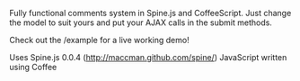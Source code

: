 Fully functional comments system in Spine.js and CoffeeScript. Just change the model to suit yours and put your AJAX calls in the submit methods.

Check out the /example for a live working demo!

Uses Spine.js 0.0.4 (http://maccman.github.com/spine/)
JavaScript written using Coffee